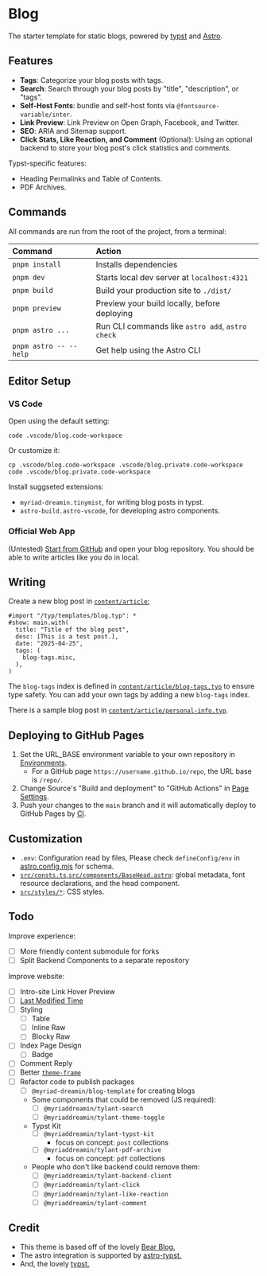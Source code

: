 # Blog

The starter template for static blogs, powered by [typst](https://github.com/typst/typst) and [Astro](https://astro.build/).

## Features

- **Tags**: Categorize your blog posts with tags.
- **Search**: Search through your blog posts by "title", "description", or "tags".
- **Self-Host Fonts**: bundle and self-host fonts via `@fontsource-variable/inter`.
- **Link Preview**: Link Preview on Open Graph, Facebook, and Twitter.
- **SEO**: ARIA and Sitemap support.
- **Click Stats, Like Reaction, and Comment** (Optional): Using an optional backend to store your blog post's click statistics and comments.

Typst-specific features:

- Heading Permalinks and Table of Contents.
- PDF Archives.

## Commands

All commands are run from the root of the project, from a terminal:

| Command                | Action                                           |
| :--------------------- | :----------------------------------------------- |
| `pnpm install`         | Installs dependencies                            |
| `pnpm dev`             | Starts local dev server at `localhost:4321`      |
| `pnpm build`           | Build your production site to `./dist/`          |
| `pnpm preview`         | Preview your build locally, before deploying     |
| `pnpm astro ...`       | Run CLI commands like `astro add`, `astro check` |
| `pnpm astro -- --help` | Get help using the Astro CLI                     |

## Editor Setup

### VS Code

Open using the default setting:

```
code .vscode/blog.code-workspace
```

Or customize it:

```
cp .vscode/blog.code-workspace .vscode/blog.private.code-workspace
code .vscode/blog.private.code-workspace
```

Install suggseted extensions:

- `myriad-dreamin.tinymist`, for writing blog posts in typst.
- `astro-build.astro-vscode`, for developing astro components.

### Official Web App

(Untested) [Start from GitHub](https://typst.app/) and open your blog repository. You should be able to write articles like you do in local.

## Writing

Create a new blog post in [`content/article`:](https://github.com/Myriad-Dreamin/Myriad-Dreamin/tree/ffbfbbad99c172c7e6d60c511fdee2c24d9af7ff/article/)

```typ
#import "/typ/templates/blog.typ": *
#show: main.with(
  title: "Title of the blog post",
  desc: [This is a test post.],
  date: "2025-04-25",
  tags: (
    blog-tags.misc,
  ),
)
```

The `blog-tags` index is defined in [`content/article/blog-tags.typ`](./typ/templates/mod.typ#L14) to ensure type safety. You can add your own tags by adding a new `blog-tags` index.

There is a sample blog post in [`content/article/personal-info.typ`](https://github.com/Myriad-Dreamin/Myriad-Dreamin/tree/ffbfbbad99c172c7e6d60c511fdee2c24d9af7ff/article/personal-info.typ).

## Deploying to GitHub Pages

1. Set the URL_BASE environment variable to your own repository in [Environments](../../settings/environments).
   - For a GitHub page `https://username.github.io/repo`, the URL base is `/repo/`.
2. Change Source's "Build and deployment" to "GitHub Actions" in [Page Settings](../../settings/pages).
3. Push your changes to the `main` branch and it will automatically deploy to GitHub Pages by [CI](.github/workflows/gh-pages.yml).

## Customization

- `.env`: Configuration read by files, Please check `defineConfig/env` in [astro.config.mjs](astro.config.mjs) for schema.
- [`src/consts.ts`](./src/consts.ts),[`src/components/BaseHead.astro`](./src/components/BaseHead.astro): global metadata, font resource declarations, and the head component.
- [`src/styles/*`](src/styles/): CSS styles.

## Todo

Improve experience:

- [ ] More friendly content submodule for forks
- [ ] Split Backend Components to a separate repository

Improve website:

- [ ] Intro-site Link Hover Preview
- [ ] [Last Modified Time](https://5-0-0-beta.docs.astro.build/en/recipes/modified-time/)
- [ ] Styling
  - [ ] Table
  - [ ] Inline Raw
  - [ ] Blocky Raw
- [ ] Index Page Design
  - [ ] Badge
- [ ] Comment Reply
- [ ] Better [`theme-frame`](typ/templates/theme.typ)
- [ ] Refactor code to publish packages
  - [ ] `@myriad-dreamin/blog-template` for creating blogs
  - Some components that could be removed (JS required):
    - [ ] `@myriaddreamin/tylant-search`
    - [ ] `@myriaddreamin/tylant-theme-toggle`
  - Typst Kit
    - [ ] `@myriaddreamin/tylant-typst-kit`
      - focus on concept: `post` collections
    - [ ] `@myriaddreamin/tylant-pdf-archive`
      - focus on concept: `pdf` collections
  - People who don't like backend could remove them:
    - [ ] `@myriaddreamin/tylant-backend-client`
    - [ ] `@myriaddreamin/tylant-click`
    - [ ] `@myriaddreamin/tylant-like-reaction`
    - [ ] `@myriaddreamin/tylant-comment`

## Credit

- This theme is based off of the lovely [Bear Blog.](https://github.com/HermanMartinus/bearblog/)
- The astro integration is supported by [astro-typst.](https://github.com/overflowcat/astro-typst)
- And, the lovely [typst.](https://github.com/typst/typst)
